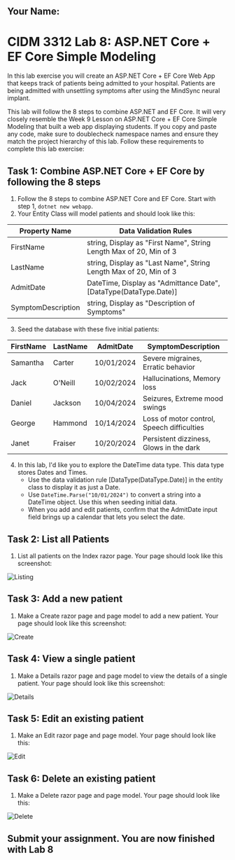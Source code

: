 ## Your Name:

# CIDM 3312 Lab 8: ASP.NET Core + EF Core Simple Modeling

In this lab exercise you will create an ASP.NET Core + EF Core Web App that keeps track of patients being admitted to your hospital. Patients are being admitted with unsettling symptoms after using the MindSync neural implant. 

This lab will follow the 8 steps to combine ASP.NET and EF Core. It will very closely resemble the Week 9 Lesson on ASP.NET Core + EF Core Simple Modeling that built a web app displaying students. If you copy and paste any code, make sure to doublecheck namespace names and ensure they match the project hierarchy of this lab. Follow these requirements to complete this lab exercise:

## Task 1: Combine ASP.NET Core + EF Core by following the 8 steps

1. Follow the 8 steps to combine ASP.NET Core and EF Core. Start with step 1, `dotnet new webapp`.
2. Your Entity Class will model patients and should look like this:

  | Property Name | Data Validation Rules |
  | ------------- | --------------------- |
  | FirstName     | string, Display as "First Name", String Length Max of 20, Min of 3 |
  | LastName      | string, Display as "Last Name", String Length Max of 20, Min of 3 |
  | AdmitDate     | DateTime, Display as "Admittance Date", [DataType(DataType.Date)] |
  | SymptomDescription | string, Display as "Description of Symptoms" |

3. Seed the database with these five initial patients:

 | FirstName | LastName | AdmitDate  | SymptomDescription |
 | --------- | -------- | ---------- | ------------------ |
 | Samantha  | Carter   | 10/01/2024 | Severe migraines, Erratic behavior |
 | Jack      | O'Neill  | 10/02/2024 | Hallucinations, Memory loss |
 | Daniel    | Jackson  | 10/04/2024 | Seizures, Extreme mood swings |
 | George    | Hammond  | 10/14/2024 | Loss of motor control, Speech difficulties |
 | Janet     | Fraiser  | 10/20/2024 | Persistent dizziness, Glows in the dark |

4. In this lab, I'd like you to explore the DateTime data type. This data type stores Dates and Times.
     - Use the data validation rule [DataType(DataType.Date)] in the entity class to display it as just a Date.
     - Use `DateTime.Parse("10/01/2024")` to convert a string into a DateTime object. Use this when seeding initial data.
     - When you add and edit patients, confirm that the AdmitDate input field brings up a calendar that lets you select the date.

## Task 2: List all Patients

1. List all patients on the Index razor page. Your page should look like this screenshot:

![Listing](https://i.imgur.com/cIZQI5g.png)

## Task 3: Add a new patient

1. Make a Create razor page and page model to add a new patient. Your page should look like this screenshot:

![Create](https://i.imgur.com/Ipn4da0.png)

## Task 4: View a single patient

1. Make a Details razor page and page model to view the details of a single patient. Your page should look like this screenshot:

![Details](https://i.imgur.com/84YrNv2.png)

## Task 5: Edit an existing patient

1. Make an Edit razor page and page model. Your page should look like this:

![Edit](https://i.imgur.com/0UuMGXj.png)

## Task 6: Delete an existing patient

1. Make a Delete razor page and page model. Your page should look like this:

![Delete](https://i.imgur.com/xZVA66B.png)

## Submit your assignment. You are now finished with Lab 8
